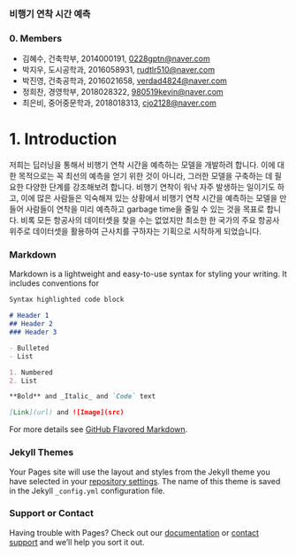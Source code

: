 ### 비행기 연착 시간 예측 

### 0. Members
- 김혜수, 건축학부, 2014000191, 0228gptn@naver.com
- 박지우, 도시공학과, 2016058931, rudtlr510@naver.com
- 박진영, 건축공학과, 2016021658, verdad4824@naver.com
- 정희찬, 경영학부, 2018028322, 980519kevin@naver.com
- 최은비, 중어중문학과, 2018018313, cjo2128@naver.com

# 1. Introduction
저희는 딥러닝을 통해서 비행기 연착 시간을 예측하는 모델을 개발하려 합니다. 이에 대한 목적으로는 꼭 최선의 예측을 얻기 위한 것이 아니라, 그러한 모델을 구축하는 데 필요한 다양한 단계를 강조해보려 합니다. 비행기 연착이 워낙 자주 발생하는 일이기도 하고, 이에 많은 사람들은 익숙해져 있는 상황에서 비행기 연착 시간을 예측하는 모델을 만들어 사람들이 연착을 미리 예측하고 garbage time을 줄일 수 있는 것을 목표로 합니다. 비록 모든 항공사의 데이터셋을 찾을 수는 없었지만 최소한 한 국가의 주요 항공사 위주로 데이터셋을 활용하여 근사치를 구하자는 기획으로 시작하게 되었습니다.

### Markdown

Markdown is a lightweight and easy-to-use syntax for styling your writing. It includes conventions for

```markdown
Syntax highlighted code block

# Header 1
## Header 2
### Header 3

- Bulleted
- List

1. Numbered
2. List

**Bold** and _Italic_ and `Code` text

[Link](url) and ![Image](src)
```

For more details see [GitHub Flavored Markdown](https://guides.github.com/features/mastering-markdown/).

### Jekyll Themes

Your Pages site will use the layout and styles from the Jekyll theme you have selected in your [repository settings](https://github.com/980519kevin/thebestdeeplearning.github.io/settings). The name of this theme is saved in the Jekyll `_config.yml` configuration file.

### Support or Contact

Having trouble with Pages? Check out our [documentation](https://help.github.com/categories/github-pages-basics/) or [contact support](https://github.com/contact) and we’ll help you sort it out.
